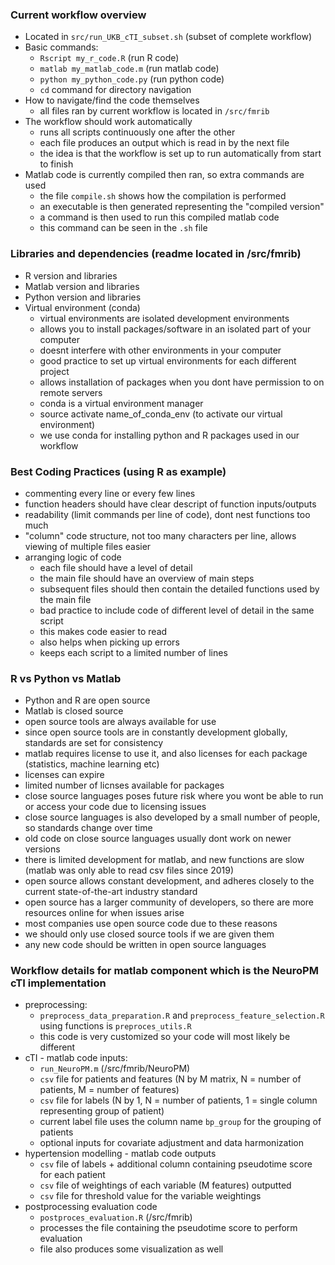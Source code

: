 ### Current workflow overview
- Located in ```src/run_UKB_cTI_subset.sh``` (subset of complete workflow)
- Basic commands:
	- ```Rscript my_r_code.R``` (run R code)
	- ```matlab my_matlab_code.m``` (run matlab code)
	- ```python my_python_code.py``` (run python code)
	- ```cd``` command for directory navigation
- How to navigate/find the code themselves
	- all files ran by current workflow is located in ```/src/fmrib```
- The workflow should work automatically
	- runs all scripts continuously one after the other
	- each file produces an output which is read in by the next file
	- the idea is that the workflow is set up to run automatically from start to finish
- Matlab code is currently compiled then ran, so extra commands are used
	- the file ```compile.sh``` shows how the compilation is performed
	- an executable is then generated representing the "compiled version"
	- a command is then used to run this compiled matlab code
	- this command can be seen in the ```.sh``` file

### Libraries and dependencies (readme located in /src/fmrib)
- R version and libraries
- Matlab version and libraries
- Python version and libraries
- Virtual environment (conda)
	- virtual environments are isolated development environments
	- allows you to install packages/software in an isolated part of your computer
	- doesnt interfere with other environments in your computer
	- good practice to set up virtual environments for each different project
	- allows installation of packages when you dont have permission to on remote servers
	- conda is a virtual environment manager
	- source activate name_of_conda_env (to activate our virtual environment)
	- we use conda for installing python and R packages used in our workflow

### Best Coding Practices (using R as example)
- commenting every line or every few lines
- function headers should have clear descript of function inputs/outputs
- readability (limit commands per line of code), dont nest functions too much
- "column" code structure, not too many characters per line, allows viewing of multiple files easier
- arranging logic of code
	- each file should have a level of detail
	- the main file should have an overview of main steps
	- subsequent files should then contain the detailed functions used by the main file
	- bad practice to include code of different level of detail in the same script
	- this makes code easier to read
	- also helps when picking up errors
	- keeps each script to a limited number of lines

### R vs Python vs Matlab
- Python and R are open source
- Matlab is closed source
- open source tools are always available for use
- since open source tools are in constantly development globally, standards are set for consistency
- matlab requires license to use it, and also licenses for each package (statistics, machine learning etc)
- licenses can expire
- limited number of licnses available for packages
- close source languages poses future risk where you wont be able to run or access your code due to licensing issues
- close source languages is also developed by a small number of people, so standards change over time
- old code on close source languages usually dont work on newer versions
- there is limited development for matlab, and new functions are slow (matlab was only able to read csv files since 2019)
- open source allows constant development, and adheres closely to the current state-of-the-art industry standard
- open source has a larger community of developers, so there are more resources online for when issues arise
- most companies use open source code due to these reasons
- we should only use closed source tools if we are given them
- any new code should be written in open source languages

### Workflow details for matlab component which is the NeuroPM cTI implementation
- preprocessing:
	- ```preprocess_data_preparation.R``` and ```preprocess_feature_selection.R``` using functions is ```preproces_utils.R```
	- this code is very customized so your code will most likely be different
- cTI - matlab code inputs:
	- ```run_NeuroPM.m``` (/src/fmrib/NeuroPM)
	- ```csv``` file for patients and features (N by M matrix, N = number of patients, M = number of features)
	- ```csv``` file for labels (N by 1, N = number of patients, 1 = single column representing group of patient)
	- current label file uses the column name ```bp_group``` for the grouping of patients
	- optional inputs for covariate adjustment and data harmonization
- hypertension modelling - matlab code outputs
	- ```csv``` file of labels + additional column containing pseudotime score for each patient
	- ```csv``` file of weightings of each variable (M features) outputted
	- ```csv``` file for threshold value for the variable weightings
- postprocessing evaluation code
	- ```postproces_evaluation.R``` (/src/fmrib)
	- processes the file containing the pseudotime score to perform evaluation
	- file also produces some visualization as well
